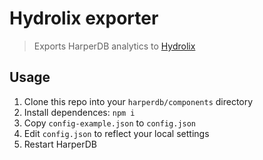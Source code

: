 # Hydrolix exporter

> Exports HarperDB analytics to [Hydrolix](https://hydrolix.io/)

## Usage

1. Clone this repo into your `harperdb/components` directory
1. Install dependences: `npm i`
1. Copy `config-example.json` to `config.json`
1. Edit `config.json` to reflect your local settings
1. Restart HarperDB
